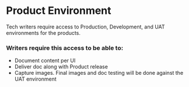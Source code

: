 # Product Environment

Tech writers require access to Production, Development, and UAT environments for the products. 

### Writers require this access to be able to:
- Document content per UI
- Deliver doc along with Product release
- Capture images. Final images and doc testing will be done against the UAT environment

